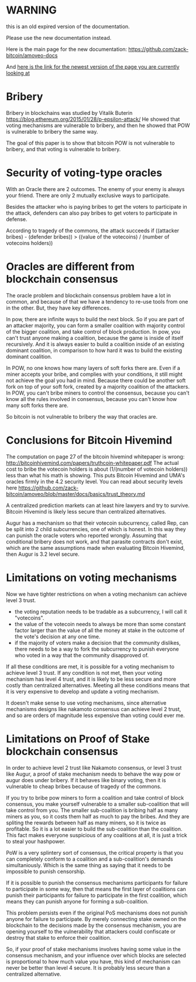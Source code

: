 WARNING
========

this is an old expired version of the documentation.

Please use the new documentation instead. 

Here is the main page for the new documentation: https://github.com/zack-bitcoin/amoveo-docs 

And [here is the link for the newest version of the page you are currently looking at](https://github.com/zack-bitcoin/amoveo-docs/blob/master//other_blockchains/bribery.md)

Bribery
=======

Bribery in blockchains was studied by Vitalik Buterin https://blog.ethereum.org/2015/01/28/p-epsilon-attack/
He showed that voting mechanisms are vulnerable to bribery, and then he showed that POW is vulnerable to bribery the same way.

The goal of this paper is to show that bitcoin POW is not vulnerable to bribery, and that voting is vulnerable to bribery.


Security of voting-type oracles
=======

With an Oracle there are 2 outcomes. The enemy of your enemy is always your friend. There are only 2 mutually exclusive ways to participate.

Besides the attacker who is paying bribes to get the voters to participate in the attack, defenders can also pay bribes to get voters to participate in defense.

According to tragedy of the commons, the attack succeeds if ((attacker bribes) - (defender bribes)) > ((value of the votecoins) / (number of votecoins holders))

Oracles are different from blockchain consensus
==========

The oracle problem and blockchain consensus problem have a lot in common, and because of that we have a tendency to re-use tools from one in the other. But, they have key differences.

In pow, there are infinite ways to build the next block. 
So if you are part of an attacker majority, you can form a smaller coalition with majority control of the bigger coalition, and take control of block production.
In pow, you can't trust anyone making a coalition, because the game is inside of itself recursively. And it is always easier to build a coalition inside of an existing dominant coalition, in comparison to how hard it was to build the existing dominant coalition.

In POW, no one knows how many layers of soft forks there are.
Even if a miner accepts your bribe, and complies with your conditions, it still might not achieve the goal you had in mind. Because there could be another soft fork on top of your soft fork, created by a majority coalition of the attackers.
In POW, you can't bribe miners to control the consensus, because you can't know all the rules involved in consensus, because you can't know how many soft forks there are.

So bitcoin is not vulnerable to bribery the way that oracles are.


Conclusions for Bitcoin Hivemind
=======

The computation on page 27 of the bitcoin hivemind whitepaper is wrong: http://bitcoinhivemind.com/papers/truthcoin-whitepaper.pdf
The actual cost to bribe the votecoin holders is about (1/(number of votecoin holders)) less than what his math is showing.
This puts Bitcoin Hivemind and UMA's oracles firmly in the 4.2 security level. You can read about security levels here https://github.com/zack-bitcoin/amoveo/blob/master/docs/basics/trust_theory.md

A centralized prediction markets can at least hire lawyers and try to survive. Bitcoin Hivemind is likely less secure than centralized alternatives.

Augur has a mechanism so that their votecoin subcurrency, called Rep, can be split into 2 child subcurrencies, one of which is honest. In this way they can punish the oracle voters who reported wrongly.
Assuming that conditional bribery does not work, and that parasite contracts don't exist, which are the same assumptions made when evaluating Bitcoin Hivemind, then Augur is 3.2 level secure.


Limitations on voting mechanisms
=========

Now we have tighter restrictions on when a voting mechanism can achieve level 3 trust.
* the voting reputation needs to be tradable as a subcurrency, I will call it "votecoins".
* the value of the votecoin needs to always be more than some constant factor larger than the value of all the money at stake in the outcome of the vote's decision at any one time.
* if the majority of voters make a decision that the community dislikes, there needs to be a way to fork the subcurrency to punish everyone who voted in a way that the community disapproved of.

If all these conditions are met, it is possible for a voting mechanism to achieve level 3 trust.
If any condition is not met, then your voting mechanism has level 4 trust, and it is likely to be less secure and more costly than centralized alternatives.
Meeting all these conditions means that it is very expensive to develop and update a voting mechanism.

It doesn't make sense to use voting mechanisms, since alternative mechanisms designs like nakamoto consensus can achieve level 2 trust, and so are orders of magnitude less expensive than voting could ever me.


Limitations on Proof of Stake blockchain consensus
=========

In order to achieve level 2 trust like Nakamoto consensus, or level 3 trust like Augur, a proof of stake mechanism needs to behave the way pow or augur does under bribery. If it behaves like binary voting, then it is vulnerable to cheap bribes because of tragedy of the commons.

If you try to bribe pow miners to form a coalition and take control of block consensus, you make yourself vulnerable to a smaller sub-coalition that will take control from you.
The smaller sub-coalition is bribing half as many miners as you, so it costs them half as much to pay the bribes. And they are spliting the rewards between half as many miners, so it is twice as profitable.
So it is a lot easier to build the sub-coalition than the coalition.
This fact makes everyone suspicious of any coalitions at all, it is just a trick to steal your hashpower.

PoW is a very splintery sort of consensus, the critical property is that you can completely conform to a coalition and a sub-coalition's demands simultaniously. Which is the same thing as saying that it needs to be impossible to punish censorship. 

If it is possible to punish the consensus mechanisms participants for failure to participate in some way, then that means the first layer of coalitions can punish their participants for failure to participate in the first coalition, which means they can punish anyone for forming a sub-coalition.

This problem persists even if the original PoS mechanisms does not punish anyone for failure to participate. By merely connecting stake owned on the blockchain to the decisions made by the consensus mechanism, you are opening yourself to the vulnerability that attackers could confiscate or destroy that stake to enforce their coalition.

So, if your proof of stake mechanisms involves having some value in the consensus mechanism, and your influence over which blocks are selected is proportional to how much value you have, this kind of mechanism can never be better than level 4 secure. It is probably less secure than a centralized alternative.
